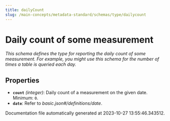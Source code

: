 ```yaml
---
title: dailyCount
slug: /main-concepts/metadata-standard/schemas/type/dailycount
---
```


# Daily count of some measurement

*This schema defines the type for reporting the daily count of some measurement. For example, you might use this schema for the number of times a table is queried each day.*

## Properties

- **`count`** *(integer)*: Daily count of a measurement on the given date. Minimum: `0`.
- **`date`**: Refer to *basic.json#/definitions/date*.


Documentation file automatically generated at 2023-10-27 13:55:46.343512.
